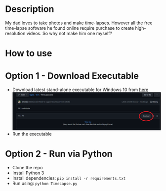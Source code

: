 # Description
My dad loves to take photos and make time-lapses. However all the free time-lapse software he found online require purchase to create high-resolution videos. So why not make him one myself?

# How to use
# Option 1 - Download Executable
- Download latest stand-alone executable for Windows 10 from [here](dist/TimeLapse.exe)
![](images/download.png)
- Run the executable

# Option 2 - Run via Python
- Clone the repo
- Install Python 3
- Install dependencies: `pip install -r requirements.txt`
- Run using: `python TimeLapse.py`